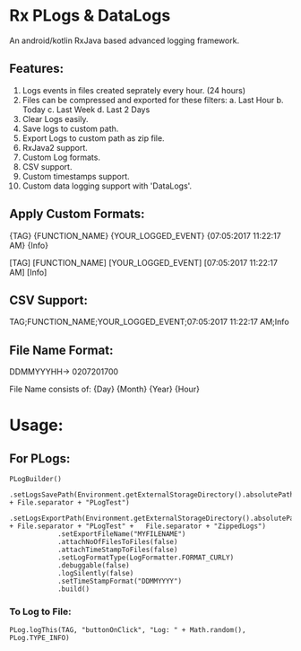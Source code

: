 # Rx PLogs & DataLogs
An android/kotlin RxJava based advanced logging framework.

## Features:
1. Logs events in files created seprately every hour. (24 hours)
2. Files can be compressed and exported for these filters:
    a. Last Hour
    b. Today
    c. Last Week
    d. Last 2 Days
3. Clear Logs easily.
4. Save logs to custom path.
5. Export Logs to custom path as zip file.
6. RxJava2 support.
7. Custom Log formats.
8. CSV support.
9. Custom timestamps support.
10. Custom data logging support with 'DataLogs'.
  

## Apply Custom Formats:

{TAG}   {FUNCTION_NAME}   {YOUR_LOGGED_EVENT}   {07:05:2017 11:22:17 AM}   {Info}

[TAG]   [FUNCTION_NAME]   [YOUR_LOGGED_EVENT]   [07:05:2017 11:22:17 AM]   [Info]

## CSV Support:
TAG;FUNCTION_NAME;YOUR_LOGGED_EVENT;07:05:2017 11:22:17 AM;Info

## File Name Format:
DDMMYYYHH-> 0207201700

File Name consists of: {Day} {Month} {Year} {Hour}


# Usage:

## For PLogs:

    PLogBuilder()
                .setLogsSavePath(Environment.getExternalStorageDirectory().absolutePath + File.separator + "PLogTest")
                .setLogsExportPath(Environment.getExternalStorageDirectory().absolutePath + File.separator + "PLogTest" +   File.separator + "ZippedLogs")
                .setExportFileName("MYFILENAME")
                .attachNoOfFilesToFiles(false)
                .attachTimeStampToFiles(false)
                .setLogFormatType(LogFormatter.FORMAT_CURLY)
                .debuggable(false)
                .logSilently(false)
                .setTimeStampFormat("DDMMYYYY")
                .build()
                
### To Log to File:
    PLog.logThis(TAG, "buttonOnClick", "Log: " + Math.random(), PLog.TYPE_INFO)
                
                
                
